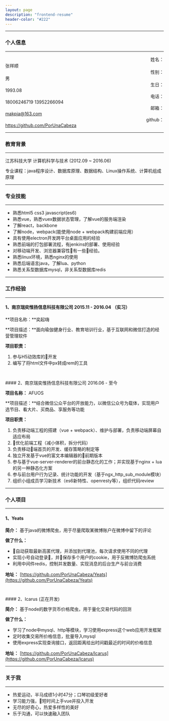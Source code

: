 ```yaml
---
layout: page
description: "frontend-resume"
header-color: "#222"
---
```


---
### 个人信息
---
<style type="text/css">
.resume-label {
    text-align: right;
}
p {
    margin: 12px 0;
}
</style>
<div class="row">
    <div class="col-xs-2 resume-label">姓名：</div>
    <div class="col-xs-10">张祥顺</div>
    <div class="col-xs-2 resume-label">性别：</div>
    <div class="col-xs-10">男</div>
    <div class="col-xs-2 resume-label">生日：</div>
    <div class="col-xs-10">1993.08</div>
    <div class="col-xs-2 resume-label">电话：</div>
    <div class="col-xs-10">18006246719 13952266094</div>
    <div class="col-xs-2 resume-label">邮箱：</div>
    <div class="col-xs-10">
        <a href="mailto:makpia@163.com">makpia@163.com</a>
    </div>
    <div class="col-xs-2 resume-label">github：</div>
    <div class="col-xs-10">
         <a href="https://github.com/PorUnaCabeza" target="_blank">https://github.com/PorUnaCabeza</a>
    </div>
</div>



---
### 教育背景
---
江苏科技大学 计算机科学与技术 (2012.09 ~ 2016.06)

专业课程：java程序设计、数据库原理、数据结构、Linux操作系统、计算机组成原理

---
### 专业技能
---
- 熟悉html5 css3 javascript(es6)
- 熟悉vue，熟悉vuex数据状态管理，了解vue的服务端渲染
- 了解react，backbone
- 了解node，webpack(能使用node + webpack构建前端应用）
- 具有使用electron开发跨平台桌面应用的经验
- 熟悉前端的打包部署流程，有jenkins的部署、使用经验
- 对移动端开发、浏览器兼容性有一些经验。
- 熟悉linux环境，熟悉nginx的使用
- 熟悉后端语言java，了解lua、python
- 熟悉关系型数据库mysql，非关系型数据库redis

---
### 工作经验
---
#### 1、南京瑞奕惟扬信息科技有限公司 2015.11 - 2016.04 （实习）

**项目名称：**奕起嗨

**项目描述：**面向瑜伽健身行业、教育培训行业，基于互联网和微信打造的经营管理软件

**项目职责：**
    
1. 参与H5动效库的开发
2. 编写了将html文件中px转成rem的工具

<p>&nbsp;</p>
#### 2、南京瑞奕惟扬信息科技有限公司 2016.06 - 至今

**项目名称：** AFUOS

**项目描述：**结合微信公众平台的开放能力，以微信公众号为载体，实现用户选节目、看大片、买商品、享服务等功能

**项目职责：**
1. 负责移动端工程的搭建（vue + webpack）、维护与部署，负责移动端屏幕自适应布局
2. 优化前端工程（减小体积，拆分代码）
3. 负责移动端首页的开发、缓存策略的制定等
4. 独立开发基于vue的富文本编辑器的前期版本
5. 参与基于vue-server-renderer的前台静态化的工作；并实现基于nginx + lua的另一种静态化方案
6. 参与前台用户行为记录、统计功能的开发（基于ngx_http_sub_module模块）
7. 组织小组成员学习新技术（es6新特性、openresty等），组织代码review

---
### 个人项目
---
#### 1、Yeats

**简介：**  基于java的微博爬虫，用于尽量爬取某微博账户在微博中留下的评论

**做了什么：**
- 自动获取最新高匿代理，并添加到代理池，每次请求使用不同的代理
- 实现小号自动登录，并保存多个用户的cookie，用于反微博防爬虫系统
- 利用中间件redis，控制并发数量、实现消息的后台生产与前台消费

**地址：**
    [https://github.com/PorUnaCabeza/Yeats](https://github.com/PorUnaCabeza/Yeats)
<p>&nbsp;</p>
#### 2、Icarus (正在开发)

**简介：** 基于node的数字货币价格爬虫，用于量化交易代码的回测

**做了什么：**
- 学习了node中mysql、http等模块，学习使用express这个web应用开发框架
- 定时收集交易所价格信息，批量导入mysql
- 使用express实现查询接口，返回距离给出时间戳最近的时间的价格信息

**地址：**
[https://github.com/PorUnaCabeza/Icarus](https://github.com/PorUnaCabeza/Icarus)

---
### 关于我
---
- 热爱运动，半马成绩1小时47分；口琴初级爱好者
- 学习能力强，短时间上手vue并投入开发
- 无尽的好奇心，热爱多样性的美好
- 乐于沟通，可以快速融入团队







